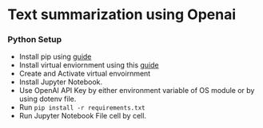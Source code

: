 # Text summarization using Openai
### Python Setup
- Install pip using [guide](https://pip.pypa.io/en/stable/installation/)
- Install virtual enviornment using this [guide](https://virtualenv.pypa.io/en/latest/index.html)
- Create and Activate virtual envoirnment
- Install Jupyter Notebook.
- Use OpenAI API Key by either environment variable of OS module or by using dotenv file.
- Run `pip install -r requirements.txt`
- Run Jupyter Notebook File cell by cell.
